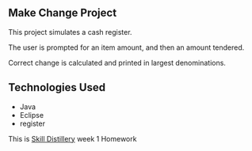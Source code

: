 ## Make Change Project
This project simulates a cash register.

The user is prompted for an item amount, and then an amount tendered.

Correct change is calculated and printed in largest denominations.

## Technologies Used
* Java
* Eclipse
* register


This is [Skill Distillery](https://skilldistillery.com) week 1 Homework
